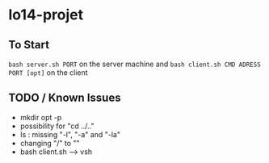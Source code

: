 # lo14-projet
## To Start
`bash server.sh PORT` on the server machine and
`bash client.sh CMD ADRESS PORT [opt]` on the client
## TODO / Known Issues
 - mkdir opt -p
 - possibility for "cd ../.."
 - ls : missing "-l", "-a" and "-la"
 - changing "/" to "\"
 - bash client.sh --> vsh